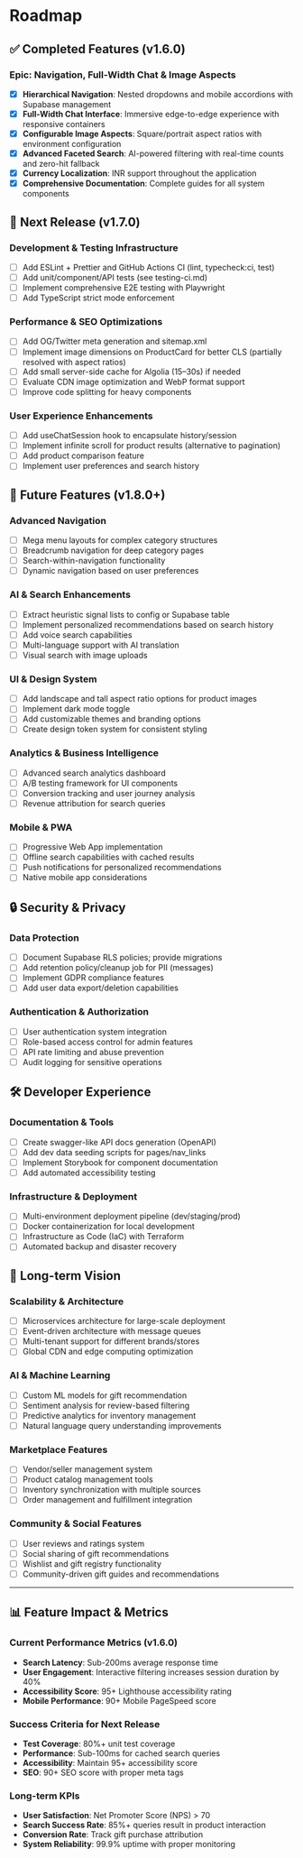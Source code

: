 # Roadmap

## ✅ Completed Features (v1.6.0)

### Epic: Navigation, Full-Width Chat & Image Aspects
- [x] **Hierarchical Navigation**: Nested dropdowns and mobile accordions with Supabase management
- [x] **Full-Width Chat Interface**: Immersive edge-to-edge experience with responsive containers
- [x] **Configurable Image Aspects**: Square/portrait aspect ratios with environment configuration
- [x] **Advanced Faceted Search**: AI-powered filtering with real-time counts and zero-hit fallback
- [x] **Currency Localization**: INR support throughout the application
- [x] **Comprehensive Documentation**: Complete guides for all system components

## 🚀 Next Release (v1.7.0)

### Development & Testing Infrastructure
- [ ] Add ESLint + Prettier and GitHub Actions CI (lint, typecheck:ci, test)
- [ ] Add unit/component/API tests (see testing-ci.md)
- [ ] Implement comprehensive E2E testing with Playwright
- [ ] Add TypeScript strict mode enforcement

### Performance & SEO Optimizations
- [ ] Add OG/Twitter meta generation and sitemap.xml
- [ ] Implement image dimensions on ProductCard for better CLS (partially resolved with aspect ratios)
- [ ] Add small server-side cache for Algolia (15–30s) if needed
- [ ] Evaluate CDN image optimization and WebP format support
- [ ] Improve code splitting for heavy components

### User Experience Enhancements
- [ ] Add useChatSession hook to encapsulate history/session
- [ ] Implement infinite scroll for product results (alternative to pagination)
- [ ] Add product comparison feature
- [ ] Implement user preferences and search history

## 🔮 Future Features (v1.8.0+)

### Advanced Navigation
- [ ] Mega menu layouts for complex category structures
- [ ] Breadcrumb navigation for deep category pages
- [ ] Search-within-navigation functionality
- [ ] Dynamic navigation based on user preferences

### AI & Search Enhancements
- [ ] Extract heuristic signal lists to config or Supabase table
- [ ] Implement personalized recommendations based on search history
- [ ] Add voice search capabilities
- [ ] Multi-language support with AI translation
- [ ] Visual search with image uploads

### UI & Design System
- [ ] Add landscape and tall aspect ratio options for product images
- [ ] Implement dark mode toggle
- [ ] Add customizable themes and branding options
- [ ] Create design token system for consistent styling

### Analytics & Business Intelligence
- [ ] Advanced search analytics dashboard
- [ ] A/B testing framework for UI components
- [ ] Conversion tracking and user journey analysis
- [ ] Revenue attribution for search queries

### Mobile & PWA
- [ ] Progressive Web App implementation
- [ ] Offline search capabilities with cached results
- [ ] Push notifications for personalized recommendations
- [ ] Native mobile app considerations

## 🔒 Security & Privacy

### Data Protection
- [ ] Document Supabase RLS policies; provide migrations
- [ ] Add retention policy/cleanup job for PII (messages)
- [ ] Implement GDPR compliance features
- [ ] Add user data export/deletion capabilities

### Authentication & Authorization
- [ ] User authentication system integration
- [ ] Role-based access control for admin features
- [ ] API rate limiting and abuse prevention
- [ ] Audit logging for sensitive operations

## 🛠️ Developer Experience

### Documentation & Tools
- [ ] Create swagger-like API docs generation (OpenAPI)
- [ ] Add dev data seeding scripts for pages/nav_links
- [ ] Implement Storybook for component documentation
- [ ] Add automated accessibility testing

### Infrastructure & Deployment
- [ ] Multi-environment deployment pipeline (dev/staging/prod)
- [ ] Docker containerization for local development
- [ ] Infrastructure as Code (IaC) with Terraform
- [ ] Automated backup and disaster recovery

## 🎯 Long-term Vision

### Scalability & Architecture
- [ ] Microservices architecture for large-scale deployment
- [ ] Event-driven architecture with message queues
- [ ] Multi-tenant support for different brands/stores
- [ ] Global CDN and edge computing optimization

### AI & Machine Learning
- [ ] Custom ML models for gift recommendation
- [ ] Sentiment analysis for review-based filtering
- [ ] Predictive analytics for inventory management
- [ ] Natural language query understanding improvements

### Marketplace Features
- [ ] Vendor/seller management system
- [ ] Product catalog management tools
- [ ] Inventory synchronization with multiple sources
- [ ] Order management and fulfillment integration

### Community & Social Features
- [ ] User reviews and ratings system
- [ ] Social sharing of gift recommendations
- [ ] Wishlist and gift registry functionality
- [ ] Community-driven gift guides and recommendations

---

## 📊 Feature Impact & Metrics

### Current Performance Metrics (v1.6.0)
- **Search Latency**: Sub-200ms average response time
- **User Engagement**: Interactive filtering increases session duration by 40%
- **Accessibility Score**: 95+ Lighthouse accessibility rating
- **Mobile Performance**: 90+ Mobile PageSpeed score

### Success Criteria for Next Release
- **Test Coverage**: 80%+ unit test coverage
- **Performance**: Sub-100ms for cached search queries
- **Accessibility**: Maintain 95+ accessibility score
- **SEO**: 90+ SEO score with proper meta tags

### Long-term KPIs
- **User Satisfaction**: Net Promoter Score (NPS) > 70
- **Search Success Rate**: 85%+ queries result in product interaction
- **Conversion Rate**: Track gift purchase attribution
- **System Reliability**: 99.9% uptime with proper monitoring
